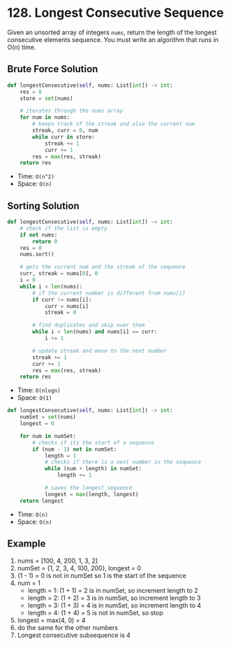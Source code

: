 # 128. Longest Consecutive Sequence

Given an unsorted array of integers `nums`, return the length of the longest consecutive elements sequence. You must write an algorithm that runs in O(n) time.

## Brute Force Solution

```python
def longestConsecutive(self, nums: List[int]) -> int:
    res = 0
    store = set(nums)

    # iterates through the nums array
    for num in nums:
        # keeps track of the streak and also the current num
        streak, curr = 0, num
        while curr in store:
            streak += 1
            curr += 1
        res = max(res, streak)
    return res
```

- Time: `O(n^2)`
- Space: `O(n)`

## Sorting Solution

```python
def longestConsecutive(self, nums: List[int]) -> int:
    # check if the list is empty
    if not nums:
        return 0
    res = 0
    nums.sort()

    # gets the current num and the streak of the sequence
    curr, streak = nums[0], 0
    i = 0
    while i < len(nums):
        # if the current number is different from nums[i]
        if curr != nums[i]:
            curr = nums[i]
            streak = 0

        # find duplicates and skip over them
        while i < len(nums) and nums[i] == curr:
            i += 1

        # update streak and move to the next number
        streak += 1
        curr += 1
        res = max(res, streak)
    return res
```

- Time: `O(nlogn)`
- Space: `O(1)`

```python
def longestConsecutive(self, nums: List[int]) -> int:
    numSet = set(nums)
    longest = 0

    for num in numSet:
        # checks if its the start of a sequence
        if (num - 1) not in numSet:
            length = 1
            # checks if there is a next number in the sequence
            while (num + length) in numSet:
                length += 1

            # saves the longest sequence
            longest = max(length, longest)
    return longest
```

- Time: `O(n)`
- Space: `O(n)`

## Example

1. nums = [100, 4, 200, 1, 3, 2]
2. numSet = {1, 2, 3, 4, 100, 200}, longest = 0
3. (1 - 1) = 0 is not in numSet so 1 is the start of the sequence
4. num = 1
   - length = 1: (1 + 1) = 2 is in numSet, so increment length to 2
   - length = 2: (1 + 2) = 3 is in numSet, so increment length to 3
   - length = 3: (1 + 3) = 4 is in numSet, so increment length to 4
   - length = 4: (1 + 4) = 5 is not in numSet, so stop
5. longest = max(4, 0) = 4
6. do the same for the other numbers
7. Longest consecutive subsequence is 4
